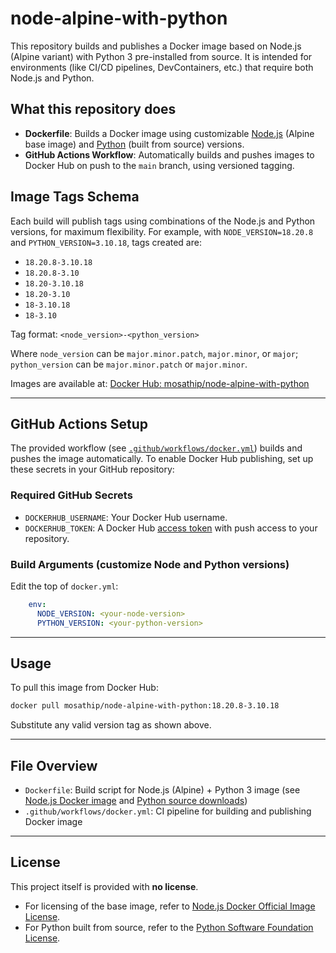 # node-alpine-with-python

This repository builds and publishes a Docker image based on Node.js (Alpine variant) with Python 3 pre-installed from source. It is intended for environments (like CI/CD pipelines, DevContainers, etc.) that require both Node.js and Python.

## What this repository does

- **Dockerfile**: Builds a Docker image using customizable [Node.js](https://hub.docker.com/_/node) (Alpine base image) and [Python](https://www.python.org/) (built from source) versions.
- **GitHub Actions Workflow**: Automatically builds and pushes images to Docker Hub on push to the `main` branch, using versioned tagging.

## Image Tags Schema

Each build will publish tags using combinations of the Node.js and Python versions, for maximum flexibility. For example, with `NODE_VERSION=18.20.8` and `PYTHON_VERSION=3.10.18`, tags created are:

- `18.20.8-3.10.18`
- `18.20.8-3.10`
- `18.20-3.10.18`
- `18.20-3.10`
- `18-3.10.18`
- `18-3.10`

Tag format: `<node_version>-<python_version>`

Where `node_version` can be `major.minor.patch`, `major.minor`, or `major`; `python_version` can be `major.minor.patch` or `major.minor`.

Images are available at: [Docker Hub: mosathip/node-alpine-with-python](https://hub.docker.com/r/mosathip/node-alpine-with-python)

---

## GitHub Actions Setup

The provided workflow (see [`.github/workflows/docker.yml`](.github/workflows/docker.yml)) builds and pushes the image automatically. To enable Docker Hub publishing, set up these secrets in your GitHub repository:

### Required GitHub Secrets

- `DOCKERHUB_USERNAME`: Your Docker Hub username.
- `DOCKERHUB_TOKEN`: A Docker Hub [access token](https://docs.docker.com/docker-hub/access-tokens/) with push access to your repository.

### Build Arguments (customize Node and Python versions)

Edit the top of `docker.yml`:

```yaml
    env:
      NODE_VERSION: <your-node-version>
      PYTHON_VERSION: <your-python-version>
```

---

## Usage

To pull this image from Docker Hub:

```sh
docker pull mosathip/node-alpine-with-python:18.20.8-3.10.18
```

Substitute any valid version tag as shown above.

---

## File Overview

- `Dockerfile`: Build script for Node.js (Alpine) + Python 3 image (see [Node.js Docker image](https://hub.docker.com/_/node) and [Python source downloads](https://www.python.org/downloads/source/))
- `.github/workflows/docker.yml`: CI pipeline for building and publishing Docker image

---

## License

This project itself is provided with **no license**.

- For licensing of the base image, refer to [Node.js Docker Official Image License](https://github.com/nodejs/docker-node/blob/main/LICENSE).
- For Python built from source, refer to the [Python Software Foundation License](https://docs.python.org/3/license.html).
